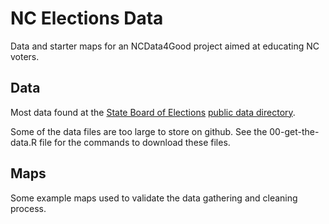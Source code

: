 # NC Elections Data
Data and starter maps for an NCData4Good project aimed at educating NC voters.

## Data
Most data found at the [State Board of Elections](http://www.ncsbe.gov/) [public data directory]( http://dl.ncsbe.gov/index.html).

Some of the data files are too large to store on github. See the 00-get-the-data.R file for the commands to download these files.

## Maps
Some example maps used to validate the data gathering and cleaning process.
